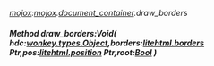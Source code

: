 _[mojox](../../modules/mojox/mojox-module.md):[mojox](../../modules/mojox/mojox-module.md).[document\_container](../../modules/mojox/mojox-document_container.md).draw\_borders_
##### Method draw\_borders:Void( hdc:[wonkey.types.Object](../../modules/wonkey/wonkey-types-object.md),borders:[litehtml.borders](../../modules/litehtml/litehtml-borders.md) Ptr,pos:[litehtml.position](../../modules/litehtml/litehtml-position.md) Ptr,root:[Bool](../../modules/wonkey/wonkey-types-bool.md) )
